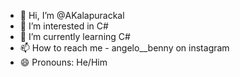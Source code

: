 - 👋 Hi, I’m @AKalapurackal
- 👀 I’m interested in C#
- 🌱 I’m currently learning C#
- 📫 How to reach me - angelo__benny on instagram
- 😄 Pronouns: He/Him

<!---
AKalapurackal/AKalapurackal is a ✨ special ✨ repository because its `README.md` (this file) appears on your GitHub profile.
You can click the Preview link to take a look at your changes.
--->

